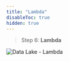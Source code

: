```yaml
---
title: "Lambda"
disableToc: true
hidden: true
---
```


> Step 6: **Lambda**

![Data Lake - Lambda](/images/modules/lambda.png?width=50pc)